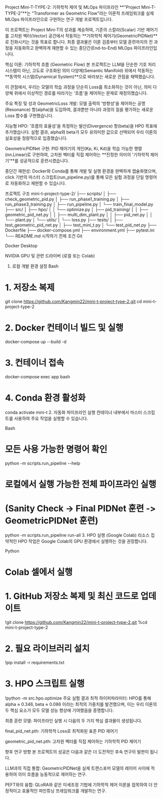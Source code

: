 Project Mini-T-TYPE-2: 기하학적 제어 및 MLOps 파이프라인
**"Project Mini-T-TYPE-2"**는 "Transformer as Geometric Flow"라는 이론적 프레임워크를 실제 MLOps 파이프라인으로 구현하는 연구 개발 프로젝트입니다.

이 프로젝트는 Project Mini-T의 성과를 계승하여, 기존의 스칼라(Scalar) 기반 제어기를 고차원 벡터(Vector) 공간에서 작동하는 **기하학적 제어기(GeometricPIDNet)**로 진화시키는 것을 목표로 합니다. 최종 결과물은 이론 검증부터 모델 훈련까지의 전 과정을 자동화하고 완벽하게 재현할 수 있는 종단간(End-to-End) MLOps 파이프라인입니다.

핵심 이론: 기하학적 흐름 (Geometric Flow)
본 프로젝트는 LLM을 단순한 기호 처리 시스템이 아닌, 고도로 구조화된 의미 다양체(Semantic Manifold) 위에서 작동하는 **동역학 시스템(Dynamical System)**으로 바라보는 새로운 관점을 채택했습니다.

이 관점에서, 우리는 모델의 학습 과정을 단순히 Loss를 최소화하는 것이 아닌, 의미 다양체 위에서 이상적인 경로를 따라가는 '흐름'을 제어하는 문제로 재정의했습니다.

주요 특징 및 성과
GeometricLoss 개발: 모델 출력의 '방향성'을 제어하는 공명(Resonance) 항(alpha)을 도입하여, 결과뿐만 아니라 과정의 질을 평가하는 새로운 Loss 함수를 구현했습니다.

지능형 HPO: '흐름의 효율성'을 측정하는 발산(Divergence) 항(beta)을 HPO 목표에 추가했습니다. 실험 결과, alpha와 beta가 모두 유의미한 값으로 선택되어 우리 이론의 실효성을 정량적으로 입증했습니다.

GeometricPIDNet 구현: PID 제어기의 게인(Kp, Ki, Kd)을 학습 가능한 행렬(nn.Linear)로 구현하여, 고차원 벡터를 직접 제어하는 **진정한 의미의 '기하학적 제어기'**를 성공적으로 훈련시켰습니다.

종단간 재현성: Docker와 Conda를 통해 개발 및 실행 환경을 완벽하게 캡슐화했으며, click 기반의 마스터 스크립트(run_pipeline.py)를 통해 모든 실험 과정을 단일 명령어로 자동화하고 재현할 수 있습니다.

프로젝트 구조
mini-t-project-type-2/
├── scripts/
│   ├── check_geometric_pid.py
│   ├── run_phase1_training.py
│   ├── run_phase3_training.py
│   ├── run_pipeline.py
│   └── train_final_model.py
├── src/
│   ├── hpo/
│   │   └── optimize.py
│   ├── pid_training/
│   │   ├── geometric_pid_net.py
│   │   ├── multi_dim_plant.py
│   │   ├── pid_net.py
│   │   └── plant.py
│   └── utils/
│       └── loss.py
├── tests/
│   ├── test_geometric_pid_net.py
│   ├── test_mini_t.py
│   └── test_pid_net.py
├── Dockerfile
├── docker-compose.yml
├── environment.yml
├── pytest.ini
└── README.md
시작하기
전제 조건
Git

Docker Desktop

NVIDIA GPU 및 관련 드라이버 (로컬 또는 Colab)

1. 로컬 개발 환경 설정
Bash

# 1. 저장소 복제
git clone https://github.com/Kangmin22/mini-t-project-type-2.git
cd mini-t-project-type-2

# 2. Docker 컨테이너 빌드 및 실행
docker-compose up --build -d

# 3. 컨테이너 접속
docker-compose exec app bash

# 4. Conda 환경 활성화
conda activate mini-t
2. 자동화 파이프라인 실행
컨테이너 내부에서 마스터 스크립트를 사용하여 주요 작업을 실행할 수 있습니다.

Bash

# 모든 사용 가능한 명령어 확인
python -m scripts.run_pipeline --help

# 로컬에서 실행 가능한 전체 파이프라인 실행
# (Sanity Check -> Final PIDNet 훈련 -> GeometricPIDNet 훈련)
python -m scripts.run_pipeline run-all
3. HPO 실행 (Google Colab)
리소스 집약적인 HPO 작업은 Google Colab의 GPU 환경에서 실행하는 것을 권장합니다.

Python

# Colab 셀에서 실행

# 1. GitHub 저장소 복제 및 최신 코드로 업데이트
!git clone https://github.com/Kangmin22/mini-t-project-type-2.git
%cd mini-t-project-type-2

# 2. 필요 라이브러리 설치
!pip install -r requirements.txt

# 3. HPO 스크립트 실행
!python -m src.hpo.optimize
주요 실험 결과
최적 하이퍼파라미터: HPO를 통해 alpha ≈ 0.346, beta ≈ 0.086 이라는 최적의 가중치를 발견했으며, 이는 우리 이론의 두 핵심 요소가 모두 모델 성능 향상에 기여했음을 증명합니다.

최종 훈련 모델: 파이프라인 실행 시 다음의 두 가지 핵심 결과물이 생성됩니다.

final_pid_net.pth: 기하학적 Loss로 최적화된 표준 PID 제어기

geometric_pid_net.pth: 고차원 벡터를 직접 제어하는 기하학적 PID 제어기

향후 연구 방향
본 프로젝트의 성공은 다음과 같은 더 도전적인 후속 연구의 발판이 됩니다.

LLM과의 직접 통합: GeometricPIDNet을 실제 트랜스포머 모델의 레이어 사이에 적용하여 의미 흐름을 능동적으로 제어하는 연구.

PEFT와의 융합: QLoRA와 같은 미세조정 기법에 기하학적 제어 이론을 접목하여 더 안정적이고 효율적인 파인튜닝 프레임워크를 개발하는 연구.